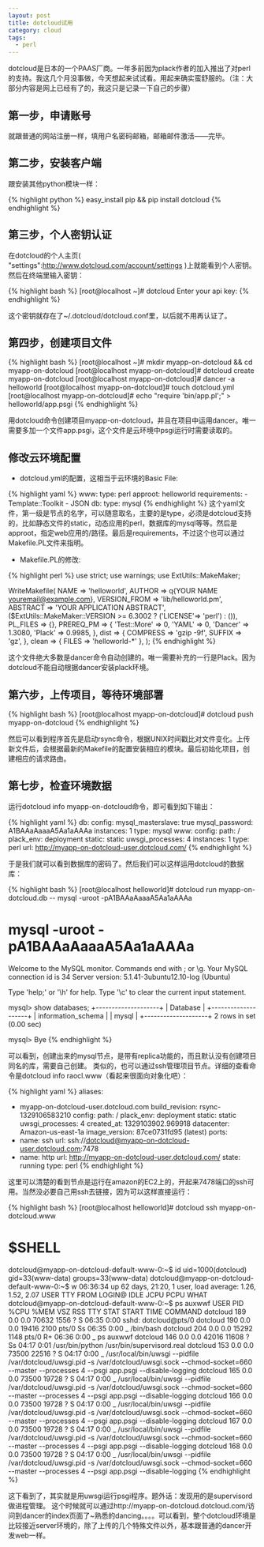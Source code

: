 ```yaml
---
layout: post
title: dotcloud试用
category: cloud
tags:
  - perl
---
```



dotcloud是日本的一个PAAS厂商。一年多前因为plack作者的加入推出了对perl的支持。我这几个月没事做，今天想起来试试看。用起来确实蛮舒服的。（注：大部分内容是网上已经有了的，我这只是记录一下自己的步骤）
## 第一步，申请账号

就跟普通的网站注册一样，填用户名密码邮箱，邮箱邮件激活——完毕。

## 第二步，安装客户端

跟安装其他python模块一样：

{% highlight python %}
easy_install pip && pip install dotcloud
{% endhighlight %}

## 第三步，个人密钥认证

在dotcloud的个人主页( "settings":http://www.dotcloud.com/account/settings )上就能看到个人密钥。然后在终端里输入密钥：

{% highlight bash %}
[root@localhost ~]# dotcloud
Enter your api key:
{% endhighlight %}

这个密钥就存在了~/.dotcloud/dotcloud.conf里，以后就不用再认证了。

## 第四步，创建项目文件

{% highlight bash %}
[root@localhost ~]# mkdir myapp-on-dotcloud && cd myapp-on-dotcloud
[root@localhost myapp-on-dotcloud]# dotcloud create myapp-on-dotcloud
[root@localhost myapp-on-dotcloud]# dancer -a helloworld
[root@localhost myapp-on-dotcloud]# touch dotcloud.yml
[root@localhost myapp-on-dotcloud]# echo "require 'bin/app.pl';" > helloworld/app.psgi
{% endhighlight %}

用dotcloud命令创建项目myapp-on-dotcloud，并且在项目中运用dancer。唯一需要多加一个文件app.psgi，这个文件是云环境中psgi运行时需要读取的。

## 修改云环境配置

* dotcloud.yml的配置，这相当于云环境的Basic File:

{% highlight yaml %}
www:
  type: perl
  approot: helloworld
  requirements:
    - Template::Toolkit
    - JSON
db:
  type: mysql
{% endhighlight %}
这个yaml文件，第一级是节点的名字，可以随意取名，主要的是type，必须是dotcloud支持的，比如静态文件的static，动态应用的perl，数据库的mysql等等。然后是approot，指定web应用的/路径。最后是requirements，不过这个也可以通过Makefile.PL文件来指明。

* Makefile.PL的修改:

{% highlight perl %}
use strict;
use warnings;
use ExtUtils::MakeMaker;
 
WriteMakefile(
    NAME                => 'helloworld',
    AUTHOR              => q{YOUR NAME <youremail@example.com>},
    VERSION_FROM        => 'lib/helloworld.pm',
    ABSTRACT            => 'YOUR APPLICATION ABSTRACT',
    ($ExtUtils::MakeMaker::VERSION >= 6.3002
      ? ('LICENSE'=> 'perl')
      : ()),
    PL_FILES            => {},
    PREREQ_PM => {
        'Test::More' => 0,
        'YAML'       => 0,
        'Dancer'     => 1.3080,
        'Plack'      => 0.9985,
    },
    dist                => { COMPRESS => 'gzip -9f', SUFFIX => 'gz', },
    clean               => { FILES => 'helloworld-*' },
);
{% endhighlight %}

这个文件绝大多数是dancer命令自动创建的。唯一需要补充的一行是Plack。因为dotcloud不能自动根据dancer安装plack环境。

## 第六步，上传项目，等待环境部署

{% highlight bash %}
[root@localhost myapp-on-dotcloud]# dotcloud push myapp-on-dotcloud
{% endhighlight %}

然后可以看到程序首先是启动rsync命令，根据UNIX时间戳比对文件变化。上传新文件后，会根据最新的Makefile的配置安装相应的模块。最后初始化项目，创建相应的请求路由。

## 第七步，检查环境数据

运行dotcloud info myapp-on-dotcloud命令，即可看到如下输出：

{% highlight yaml %}
db:
    config:
        mysql_masterslave: true
        mysql_password: A1BAAaAaaaA5Aa1aAAAa
    instances: 1
    type: mysql
www:
    config:
        path: /
        plack_env: deployment
        static: static
        uwsgi_processes: 4
    instances: 1
    type: perl
    url: http://myapp-on-dotcloud-user.dotcloud.com/
{% endhighlight %}

于是我们就可以看到数据库的密码了。然后我们可以这样运用dotcloud的数据库：

{% highlight bash %}
[root@localhost helloworld]# dotcloud run myapp-on-dotcloud.db -- mysql -uroot -pA1BAAaAaaaA5Aa1aAAAa
# mysql -uroot -pA1BAAaAaaaA5Aa1aAAAa
Welcome to the MySQL monitor.  Commands end with ; or \g.
Your MySQL connection id is 34
Server version: 5.1.41-3ubuntu12.10-log (Ubuntu)
 
Type 'help;' or '\h' for help. Type '\c' to clear the current input statement.
 
mysql> show databases;
+--------------------+
| Database           |
+--------------------+
| information_schema |
| mysql              |
+--------------------+
2 rows in set (0.00 sec)
 
mysql> Bye
{% endhighlight %}

可以看到，创建出来的mysql节点，是带有replica功能的，而且默认没有创建项目同名的库，需要自己创建。
类似的，也可以通过ssh管理项目节点。详细的查看命令是dotcloud info raocl.www（看起来很面向对象化吧）：

{% highlight yaml %}
aliases:
- myapp-on-dotcloud-user.dotcloud.com
build_revision: rsync-1329106583210
config:
    path: /
    plack_env: deployment
    static: static
    uwsgi_processes: 4
created_at: 1329103902.969918
datacenter: Amazon-us-east-1a
image_version: 87ce0731fd95 (latest)
ports:
-   name: ssh
    url: ssh://dotcloud@myapp-on-dotcloud-user.dotcloud.com:7478
-   name: http
    url: http://myapp-on-dotcloud-user.dotcloud.com/
state: running
type: perl
{% endhighlight %}

这里可以清楚的看到节点是运行在amazon的EC2上的，开起来7478端口的ssh可用。当然没必要自己用ssh去链接，因为可以这样直接运行：

{% highlight bash %}
[root@localhost helloworld]# dotcloud ssh myapp-on-dotcloud.www
# $SHELL
dotcloud@myapp-on-dotcloud-default-www-0:~$ id
uid=1000(dotcloud) gid=33(www-data) groups=33(www-data)
dotcloud@myapp-on-dotcloud-default-www-0:~$ w
 06:36:34 up 62 days, 21:20,  1 user,  load average: 1.26, 1.52, 2.07
USER     TTY      FROM              LOGIN@   IDLE   JCPU   PCPU WHAT
dotcloud@myapp-on-dotcloud-default-www-0:~$ ps auxwwf
USER       PID %CPU %MEM    VSZ   RSS TTY      STAT START   TIME COMMAND
dotcloud   189  0.0  0.0  70632  1556 ?        S    06:35   0:00 sshd: dotcloud@pts/0
dotcloud   190  0.0  0.0  19416  2100 pts/0    Ss   06:35   0:00  \_ /bin/bash
dotcloud   204  0.0  0.0  15292  1148 pts/0    R+   06:36   0:00      \_ ps auxwwf
dotcloud   146  0.0  0.0  42016 11608 ?        Ss   04:17   0:01 /usr/bin/python /usr/bin/supervisord.real
dotcloud   153  0.0  0.0  73500 22516 ?        S    04:17   0:00  \_ /usr/local/bin/uwsgi --pidfile /var/dotcloud/uwsgi.pid -s /var/dotcloud/uwsgi.sock --chmod-socket=660 --master --processes 4 --psgi app.psgi --disable-logging
dotcloud   165  0.0  0.0  73500 19728 ?        S    04:17   0:00      \_ /usr/local/bin/uwsgi --pidfile /var/dotcloud/uwsgi.pid -s /var/dotcloud/uwsgi.sock --chmod-socket=660 --master --processes 4 --psgi app.psgi --disable-logging
dotcloud   166  0.0  0.0  73500 19728 ?        S    04:17   0:00      \_ /usr/local/bin/uwsgi --pidfile /var/dotcloud/uwsgi.pid -s /var/dotcloud/uwsgi.sock --chmod-socket=660 --master --processes 4 --psgi app.psgi --disable-logging
dotcloud   167  0.0  0.0  73500 19728 ?        S    04:17   0:00      \_ /usr/local/bin/uwsgi --pidfile /var/dotcloud/uwsgi.pid -s /var/dotcloud/uwsgi.sock --chmod-socket=660 --master --processes 4 --psgi app.psgi --disable-logging
dotcloud   168  0.0  0.0  73500 19728 ?        S    04:17   0:00      \_ /usr/local/bin/uwsgi --pidfile /var/dotcloud/uwsgi.pid -s /var/dotcloud/uwsgi.sock --chmod-socket=660 --master --processes 4 --psgi app.psgi --disable-logging
{% endhighlight %}

这下看到了，其实就是用uwsgi运行psgi程序。题外话：发现用的是supervisord做进程管理。
这个时候就可以通过http://myapp-on-dotcloud.dotcloud.com/访问到dancer的index页面了~熟悉的dancing。。。。可以看到，整个dotcloud环境是比较接近server环境的，除了上传的几个特殊文件以外，基本跟普通的dancer开发web一样。
